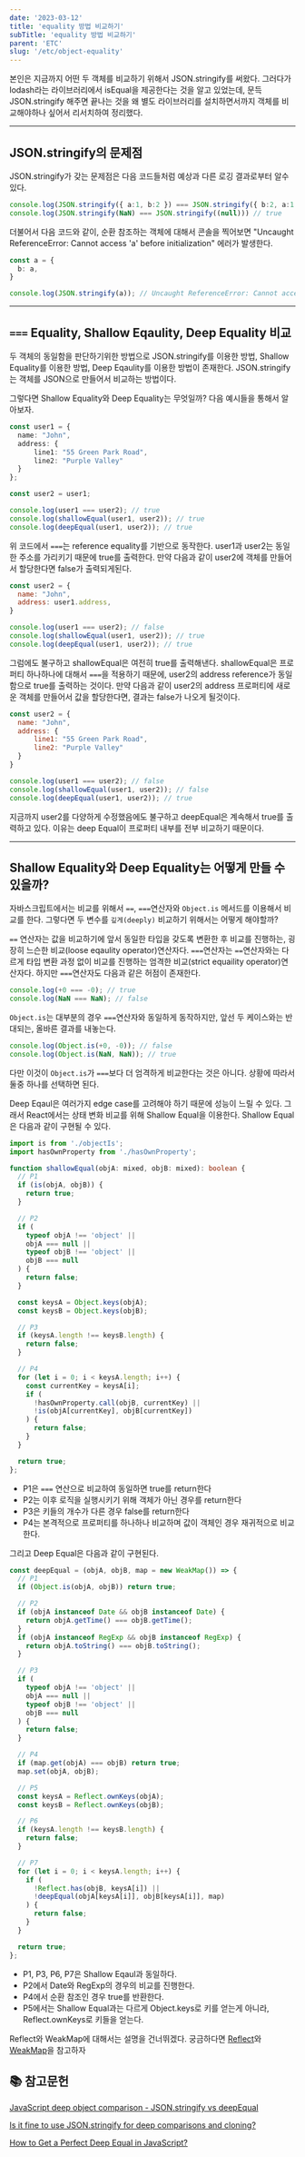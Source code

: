 ```yaml
---
date: '2023-03-12'
title: 'equality 방법 비교하기'
subTitle: 'equality 방법 비교하기'
parent: 'ETC'
slug: '/etc/object-equality'
---
```


본인은 지금까지 어떤 두 객체를 비교하기 위해서 JSON.stringify를 써왔다. 그러다가 lodash라는 라이브러리에서 isEqual을 제공한다는 것을 알고 있었는데, 문득 JSON.stringify 해주면 끝나는 것을 왜 별도 라이브러리를 설치하면서까지 객체를 비교해야하나 싶어서 리서치하여 정리했다. 

---

## JSON.stringify의 문제점

JSON.stringify가 갖는 문제점은 다음 코드들처럼 예상과 다른 로깅 결과로부터 알수있다.

```typescript
console.log(JSON.stringify({ a:1, b:2 }) === JSON.stringify({ b:2, a:1 })); // false
console.log(JSON.stringify(NaN) === JSON.stringify((null))) // true
```

더불어서 다음 코드와 같이, 순환 참조하는 객체에 대해서 콘솔을 찍어보면 "Uncaught ReferenceError: Cannot access 'a' before initialization" 에러가 발생한다.

```typescript
const a = {
  b: a,
}

console.log(JSON.stringify(a)); // Uncaught ReferenceError: Cannot access 'a' before initialization
```
---

## `===` Equality, Shallow Eqaulity, Deep Equality 비교

두 객체의 동일함을 판단하기위한 방법으로 JSON.stringify를 이용한 방법, Shallow Equality를 이용한 방법, Deep Eqaulity를 이용한 방법이 존재한다. JSON.stringify는 객체를 JSON으로 만들어서 비교하는 방법이다.

그렇다면 Shallow Equality와 Deep Equality는 무엇일까? 다음 예시들을 통해서 알아보자.

```typescript
const user1 = {
  name: "John",
  address: {
      line1: "55 Green Park Road",
      line2: "Purple Valley"  
  }
};

const user2 = user1;

console.log(user1 === user2); // true
console.log(shallowEqual(user1, user2)); // true
console.log(deepEqual(user1, user2)); // true
```

위 코드에서 `===`는 reference equality를 기반으로 동작한다. user1과 user2는 동일한 주소를 가리키기 때문에 true를 출력한다. 만약 다음과 같이 user2에 객체를 만들어서 할당한다면 false가 출력되게된다.

```javascript
const user2 = {
  name: "John",
  address: user1.address,
}

console.log(user1 === user2); // false
console.log(shallowEqual(user1, user2)); // true
console.log(deepEqual(user1, user2)); // true
```

그럼에도 불구하고 shallowEqual은 여전히 true를 출력해낸다. shallowEqual은 프로퍼티 하나하나에 대해서 `===`을 적용하기 때문에, user2의 address reference가 동일함으로 true를 출력하는 것이다. 만약 다음과 같이 user2의 address 프로퍼티에 새로운 객체를 만들어서 값을 할당한다면, 결과는 false가 나오게 될것이다.

```javascript
const user2 = {
  name: "John",
  address: {
      line1: "55 Green Park Road",
      line2: "Purple Valley"  
  }
}

console.log(user1 === user2); // false
console.log(shallowEqual(user1, user2)); // false
console.log(deepEqual(user1, user2)); // true
```

지금까지 user2를 다양하게 수정했음에도 불구하고 deepEqual은 계속해서 true를 출력하고 있다. 이유는 deep Equal이 프로퍼티 내부를 전부 비교하기 때문이다.

---

## Shallow Equality와 Deep Equality는 어떻게 만들 수 있을까?

자바스크립트에서는 비교를 위해서 `==`, `===`연산자와 `Object.is` 메서드를 이용해서 비교를 한다. 그렇다면 두 변수를 `깊게(deeply)` 비교하기 위해서는 어떻게 해야할까?

`==` 연산자는 값을 비교하기에 앞서 동일한 타입을 갖도록 변환한 후 비교를 진행하는, 굉장히 느슨한 비교(loose eqaulity operator)연산자다. `===`연산자는 `==`연산자와는 다르게 타입 변환 과정 없이 비교를 진행하는 엄격한 비교(strict equaility operator)연산자다. 하지만 `===`연산자도 다음과 같은 허점이 존재한다.

```typescript
console.log(+0 === -0); // true
console.log(NaN === NaN); // false
```

`Object.is`는 대부분의 경우 `===`연산자와 동일하게 동작하지만, 앞선 두 케이스와는 반대되는, 올바른 결과를 내놓는다.

```typescript
console.log(Object.is(+0, -0)); // false
console.log(Object.is(NaN, NaN)); // true
```

다만 이것이 `Object.is`가 `===`보다 더 엄격하게 비교한다는 것은 아니다. 상황에 따라서 둘중 하나를 선택하면 된다.

Deep Eqaul은 여러가지 edge case를 고려해야 하기 때문에 성능이 느릴 수 있다. 그래서 React에서는 상태 변화 비교를 위해 Shallow Equal을 이용한다. Shallow Equal은 다음과 같이 구현될 수 있다.

```typescript
import is from './objectIs';
import hasOwnProperty from './hasOwnProperty';

function shallowEqual(objA: mixed, objB: mixed): boolean {
  // P1
  if (is(objA, objB)) {
    return true;
  }

  // P2
  if (
    typeof objA !== 'object' ||
    objA === null ||
    typeof objB !== 'object' ||
    objB === null
  ) {
    return false;
  }

  const keysA = Object.keys(objA);
  const keysB = Object.keys(objB);

  // P3
  if (keysA.length !== keysB.length) {
    return false;
  }

  // P4
  for (let i = 0; i < keysA.length; i++) {
    const currentKey = keysA[i];
    if (
      !hasOwnProperty.call(objB, currentKey) ||
      !is(objA[currentKey], objB[currentKey])
    ) {
      return false;
    }
  }

  return true;
};
```

- P1은 `===` 연산으로 비교하여 동일하면 true를 return한다
- P2는 이후 로직을 실행시키기 위해 객체가 아닌 경우를 return한다
- P3은 키들의 개수가 다른 경우 false를 return한다
- P4는 본격적으로 프로퍼티를 하나하나 비교하며 값이 객체인 경우 재귀적으로 비교한다.

그리고 Deep Equal은 다음과 같이 구현된다.

```typescript
const deepEqual = (objA, objB, map = new WeakMap()) => {
  // P1
  if (Object.is(objA, objB)) return true;

  // P2
  if (objA instanceof Date && objB instanceof Date) {
    return objA.getTime() === objB.getTime();
  }
  if (objA instanceof RegExp && objB instanceof RegExp) {
    return objA.toString() === objB.toString();
  }

  // P3
  if (
    typeof objA !== 'object' ||
    objA === null ||
    typeof objB !== 'object' ||
    objB === null
  ) {
    return false;
  }

  // P4
  if (map.get(objA) === objB) return true;
  map.set(objA, objB);

  // P5
  const keysA = Reflect.ownKeys(objA);
  const keysB = Reflect.ownKeys(objB);

  // P6
  if (keysA.length !== keysB.length) {
    return false;
  }

  // P7
  for (let i = 0; i < keysA.length; i++) {
    if (
      !Reflect.has(objB, keysA[i]) ||
      !deepEqual(objA[keysA[i]], objB[keysA[i]], map)
    ) {
      return false;
    }
  }

  return true;
};
```

- P1, P3, P6, P7은 Shallow Eqaul과 동일하다.
- P2에서 Date와 RegExp의 경우의 비교를 진행한다.
- P4에서 순환 참조인 경우 true를 반환한다.
- P5에서는 Shallow Equal과는 다르게 Object.keys로 키를 얻는게 아니라, Reflect.ownKeys로 키들을 얻는다.

Reflect와 WeakMap에 대해서는 설명을 건너뛰겠다. 궁금하다면 [Reflect](https://javascript.info/proxy)와 [WeakMap](https://javascript.info/weakmap-weakset)을 참고하자

## 📚 참고문헌

[JavaScript deep object comparison - JSON.stringify vs deepEqual](https://www.mattzeunert.com/2016/01/28/javascript-deep-equal.html)

[Is it fine to use JSON.stringify for deep comparisons and cloning?](https://stackoverflow.com/questions/15376185/is-it-fine-to-use-json-stringify-for-deep-comparisons-and-cloning)

[How to Get a Perfect Deep Equal in JavaScript?](https://levelup.gitconnected.com/how-to-get-a-perfect-deep-equal-in-javascript-b849fe30e54f)
